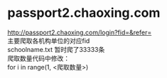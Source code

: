 # passport2.chaoxing.com
http://passport2.chaoxing.com/login?fid=&refer=</br>
主要爬取各机构单位的对应fid</br>
schoolname.txt 暂时爬了33333条</br>
爬取数量代码中修改：</br>
for i in range(1, <爬取数量>)</br>
